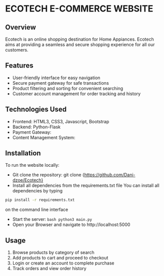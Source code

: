 # ECOTECH E-COMMERCE WEBSITE

## Overview
Ecotech is an online shopping destination for Home Appiances. Ecotech aims 
at providing a seamless and secure shopping experience for all our customers.

## Features
- User-friendly interface for easy navigation
- Secure payment gateway for safe transactions
- Product filtering and sorting for convenient searching
- Customer account management for order tracking and history

## Technologies Used
- Frontend: HTML3, CSS3, Javascript, Bootstrap
- Backend: Python-Flask
- Payment Gateway:
- Content Management System:


## Installation
To run the website locally:

- Git clone the repository: git clone {https://github.com/Dani-dzoe/Ecotech}
- Install all dependencies from the requirements.txt file
You can install all dependencies by typing 
```bash
pip install -r requirements.txt
```
on the command line interface
- Start the server: ```bash python3 main.py ```
- Open your Browser and navigate to http://localhost:5000

## Usage

1. Browse products by category of search
2. Add products to cart and proceed to checkout
3. Login or create an account to complete purchase
4. Track orders and view order history
